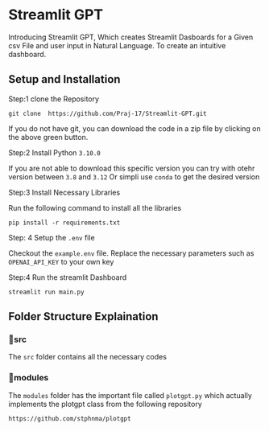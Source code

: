 # Streamlit GPT

Introducing Streamlit GPT, Which creates Streamlit Dasboards for a Given csv File and user input in Natural Language. To create an intuitive dashboard.

## Setup and Installation


Step:1 clone the Repository

```
git clone  https://github.com/Praj-17/Streamlit-GPT.git
```

If you do not have git, you can download the code in a zip file by clicking on the above green button.

Step:2 Install Python `3.10.0`

If you are not able to download this specific version you can try with otehr version between `3.8` and `3.12` Or simpli use `conda` to get the desired version

Step:3 Install Necessary Libraries

Run the following command to install all the libraries

```
pip install -r requirements.txt
```

Step: 4 Setup the `.env` file

Checkout the `example.env` file. Replace the necessary parameters such as `OPENAI_API_KEY` to your own key

Step:4 Run the streamlit Dashboard

```
streamlit run main.py
```

## Folder Structure Explaination

### 📂src
The `src` folder contains all the necessary codes

### 📂modules
The `modules` folder has the important file called `plotgpt.py` which actually implements the plotgpt class from the following repository 

```
https://github.com/stphnma/plotgpt
```
